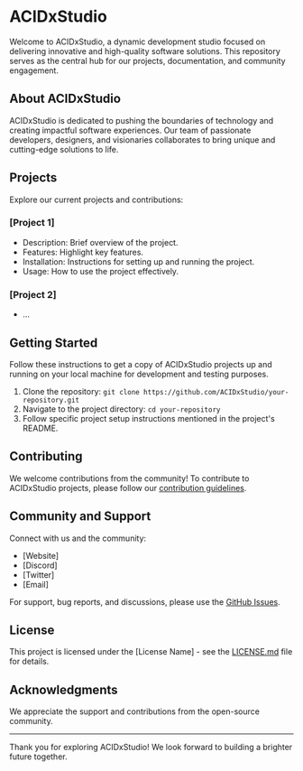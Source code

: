 # ACIDxStudio

Welcome to ACIDxStudio, a dynamic development studio focused on delivering innovative and high-quality software solutions. This repository serves as the central hub for our projects, documentation, and community engagement.

## About ACIDxStudio

ACIDxStudio is dedicated to pushing the boundaries of technology and creating impactful software experiences. Our team of passionate developers, designers, and visionaries collaborates to bring unique and cutting-edge solutions to life.

## Projects

Explore our current projects and contributions:

### [Project 1]

- Description: Brief overview of the project.
- Features: Highlight key features.
- Installation: Instructions for setting up and running the project.
- Usage: How to use the project effectively.

### [Project 2]

- ...

## Getting Started

Follow these instructions to get a copy of ACIDxStudio projects up and running on your local machine for development and testing purposes.

1. Clone the repository: `git clone https://github.com/ACIDxStudio/your-repository.git`
2. Navigate to the project directory: `cd your-repository`
3. Follow specific project setup instructions mentioned in the project's README.

## Contributing

We welcome contributions from the community! To contribute to ACIDxStudio projects, please follow our [contribution guidelines](CONTRIBUTING.md).

## Community and Support

Connect with us and the community:

- [Website]
- [Discord]
- [Twitter]
- [Email]

For support, bug reports, and discussions, please use the [GitHub Issues](https://github.com/ACIDxStudio/your-repository/issues).

## License

This project is licensed under the [License Name] - see the [LICENSE.md](LICENSE.md) file for details.

## Acknowledgments

We appreciate the support and contributions from the open-source community.

---

Thank you for exploring ACIDxStudio! We look forward to building a brighter future together.
